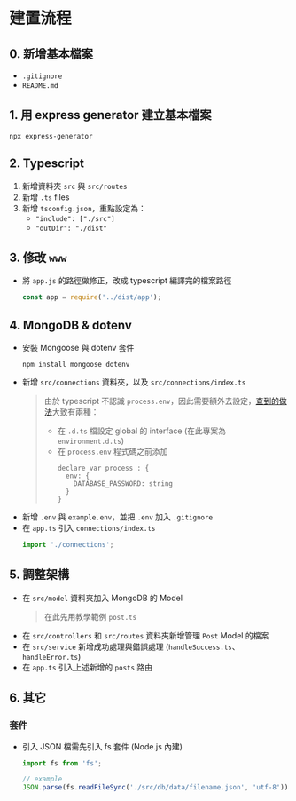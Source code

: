 # 建置流程

## 0. 新增基本檔案

- `.gitignore`
- `README.md`

## 1. 用 express generator 建立基本檔案

```
npx express-generator
```

## 2. Typescript

1. 新增資料夾 `src` 與 `src/routes`
2. 新增 `.ts` files
3. 新增 `tsconfig.json`，重點設定為：
   - `"include": ["./src"]`
   - `"outDir": "./dist"`

## 3. 修改 `www`

- 將 `app.js` 的路徑做修正，改成 typescript 編譯完的檔案路徑
  ```js
  const app = require('../dist/app');
  ```

## 4. MongoDB & dotenv

- 安裝 Mongoose 與 dotenv 套件
  ```
  npm install mongoose dotenv
  ```
- 新增 `src/connections` 資料夾，以及 `src/connections/index.ts`
  > 由於 typescript 不認識 `process.env`，因此需要額外去設定，[查到的做法](https://stackoverflow.com/questions/45194598/using-process-env-in-typescript)大致有兩種：
  >
  > - 在 `.d.ts` 檔設定 global 的 interface (在此專案為 `environment.d.ts`)
  > - 在 `process.env` 程式碼之前添加
  >   ```
  >   declare var process : {
  >     env: {
  >       DATABASE_PASSWORD: string
  >     }
  >   }
  >   ```
- 新增 `.env` 與 `example.env`，並把 `.env` 加入 `.gitignore`
- 在 `app.ts` 引入 `connections/index.ts`
  ```js
  import './connections';
  ```

## 5. 調整架構

- 在 `src/model` 資料夾加入 MongoDB 的 Model
  > 在此先用教學範例 `post.ts`
- 在 `src/controllers` 和 `src/routes` 資料夾新增管理 `Post` Model 的檔案
- 在 `src/service` 新增成功處理與錯誤處理 (`handleSuccess.ts`、`handleError.ts`)
- 在 `app.ts` 引入上述新增的 `posts` 路由

## 6. 其它

### 套件

- 引入 JSON 檔需先引入 fs 套件 (Node.js 內建)

  ```js
  import fs from 'fs';

  // example
  JSON.parse(fs.readFileSync('./src/db/data/filename.json', 'utf-8'));
  ```
